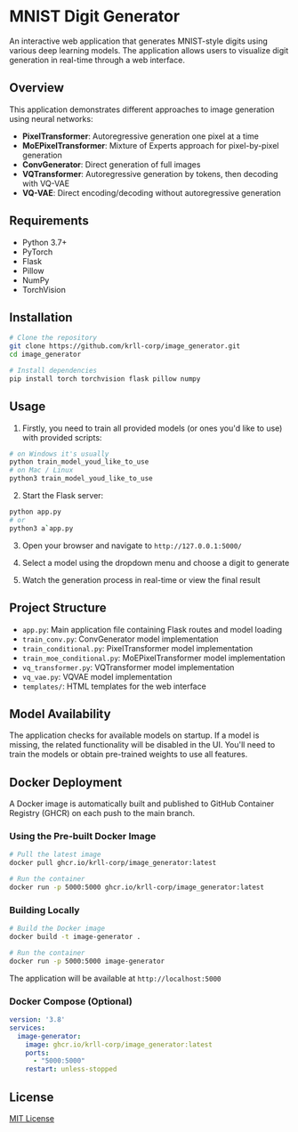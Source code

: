 # MNIST Digit Generator

An interactive web application that generates MNIST-style digits using various deep learning models. The application allows users to visualize digit generation in real-time through a web interface.

## Overview

This application demonstrates different approaches to image generation using neural networks:

- **PixelTransformer**: Autoregressive generation one pixel at a time
- **MoEPixelTransformer**: Mixture of Experts approach for pixel-by-pixel generation
- **ConvGenerator**: Direct generation of full images
- **VQTransformer**: Autoregressive generation by tokens, then decoding with VQ-VAE
- **VQ-VAE**: Direct encoding/decoding without autoregressive generation

## Requirements

- Python 3.7+
- PyTorch
- Flask
- Pillow
- NumPy
- TorchVision

## Installation

```bash
# Clone the repository
git clone https://github.com/krll-corp/image_generator.git
cd image_generator

# Install dependencies
pip install torch torchvision flask pillow numpy
```

## Usage

1. Firstly, you need to train all provided models (or ones you'd like to use) with provided scripts:

```bash
# on Windows it's usually
python train_model_youd_like_to_use
# on Mac / Linux
python3 train_model_youd_like_to_use
```

2. Start the Flask server:
```bash
python app.py
# or
python3 a`app.py
```

3. Open your browser and navigate to `http://127.0.0.1:5000/`

4. Select a model using the dropdown menu and choose a digit to generate

5. Watch the generation process in real-time or view the final result

## Project Structure

- `app.py`: Main application file containing Flask routes and model loading
- `train_conv.py`: ConvGenerator model implementation
- `train_conditional.py`: PixelTransformer model implementation
- `train_moe_conditional.py`: MoEPixelTransformer model implementation
- `vq_transformer.py`: VQTransformer model implementation
- `vq_vae.py`: VQVAE model implementation
- `templates/`: HTML templates for the web interface

## Model Availability

The application checks for available models on startup. If a model is missing, the related functionality will be disabled in the UI. You'll need to train the models or obtain pre-trained weights to use all features.

## Docker Deployment

A Docker image is automatically built and published to GitHub Container Registry (GHCR) on each push to the main branch.

### Using the Pre-built Docker Image

```bash
# Pull the latest image
docker pull ghcr.io/krll-corp/image_generator:latest

# Run the container
docker run -p 5000:5000 ghcr.io/krll-corp/image_generator:latest
```

### Building Locally

```bash
# Build the Docker image
docker build -t image-generator .

# Run the container
docker run -p 5000:5000 image-generator
```

The application will be available at `http://localhost:5000`

### Docker Compose (Optional)

```yaml
version: '3.8'
services:
  image-generator:
    image: ghcr.io/krll-corp/image_generator:latest
    ports:
      - "5000:5000"
    restart: unless-stopped
```

## License

[MIT License](https://opensource.org/licenses/MIT)
